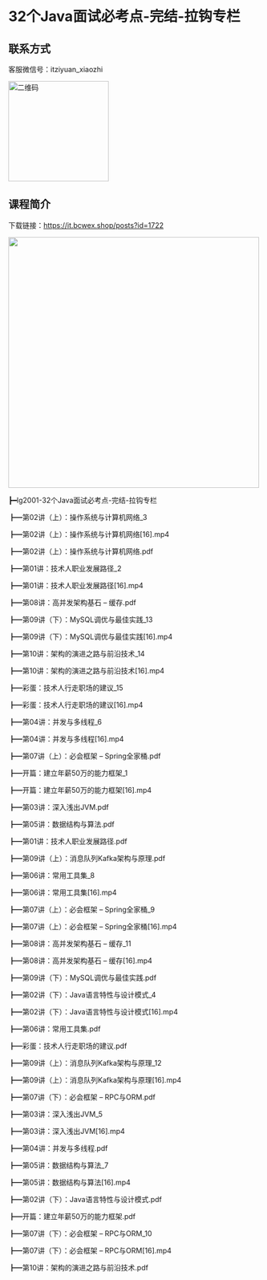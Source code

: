 # 32个Java面试必考点-完结-拉钩专栏

## 联系方式

客服微信号：itziyuan_xiaozhi

<img src="https://ziyuanyun.oss-cn-guangzhou.aliyuncs.com/common/20240614073449/666b82192834a.jpg" width="200" height="200" alt="二维码">

## 课程简介

下载链接：https://it.bcwex.shop/posts?id=1722

<img src="https://ziyuanyun.oss-cn-guangzhou.aliyuncs.com/yun/20240515183518/66448fe6b49a7.jpg" width="500" alt="">

  ┣━lg2001-32个Java面试必考点-完结-拉钩专栏

 ┣━第02讲（上）：操作系统与计算机网络_3

 ┣━第02讲（上）：操作系统与计算机网络[16].mp4

 ┣━第02讲（上）：操作系统与计算机网络.pdf

 ┣━第01讲：技术人职业发展路径_2

 ┣━第01讲：技术人职业发展路径[16].mp4

 ┣━第08讲：高并发架构基石 &#8211; 缓存.pdf

 ┣━第09讲（下）：MySQL调优与最佳实践_13

 ┣━第09讲（下）：MySQL调优与最佳实践[16].mp4

 ┣━第10讲：架构的演进之路与前沿技术_14

 ┣━第10讲：架构的演进之路与前沿技术[16].mp4

 ┣━彩蛋：技术人行走职场的建议_15

 ┣━彩蛋：技术人行走职场的建议[16].mp4

 ┣━第04讲：并发与多线程_6

 ┣━第04讲：并发与多线程[16].mp4

 ┣━第07讲（上）：必会框架 &#8211; Spring全家桶.pdf

 ┣━开篇：建立年薪50万的能力框架_1

 ┣━开篇：建立年薪50万的能力框架[16].mp4

 ┣━第03讲：深入浅出JVM.pdf

 ┣━第05讲：数据结构与算法.pdf

 ┣━第01讲：技术人职业发展路径.pdf

 ┣━第09讲（上）：消息队列Kafka架构与原理.pdf

 ┣━第06讲：常用工具集_8

 ┣━第06讲：常用工具集[16].mp4

 ┣━第07讲（上）：必会框架 &#8211; Spring全家桶_9

 ┣━第07讲（上）：必会框架 &#8211; Spring全家桶[16].mp4

 ┣━第08讲：高并发架构基石 &#8211; 缓存_11

 ┣━第08讲：高并发架构基石 &#8211; 缓存[16].mp4

 ┣━第09讲（下）：MySQL调优与最佳实践.pdf

 ┣━第02讲（下）：Java语言特性与设计模式_4

 ┣━第02讲（下）：Java语言特性与设计模式[16].mp4

 ┣━第06讲：常用工具集.pdf

 ┣━彩蛋：技术人行走职场的建议.pdf

 ┣━第09讲（上）：消息队列Kafka架构与原理_12

 ┣━第09讲（上）：消息队列Kafka架构与原理[16].mp4

 ┣━第07讲（下）：必会框架 &#8211; RPC与ORM.pdf

 ┣━第03讲：深入浅出JVM_5

 ┣━第03讲：深入浅出JVM[16].mp4

 ┣━第04讲：并发与多线程.pdf

 ┣━第05讲：数据结构与算法_7

 ┣━第05讲：数据结构与算法[16].mp4

 ┣━第02讲（下）：Java语言特性与设计模式.pdf

 ┣━开篇：建立年薪50万的能力框架.pdf

 ┣━第07讲（下）：必会框架 &#8211; RPC与ORM_10

 ┣━第07讲（下）：必会框架 &#8211; RPC与ORM[16].mp4

 ┣━第10讲：架构的演进之路与前沿技术.pdf

  